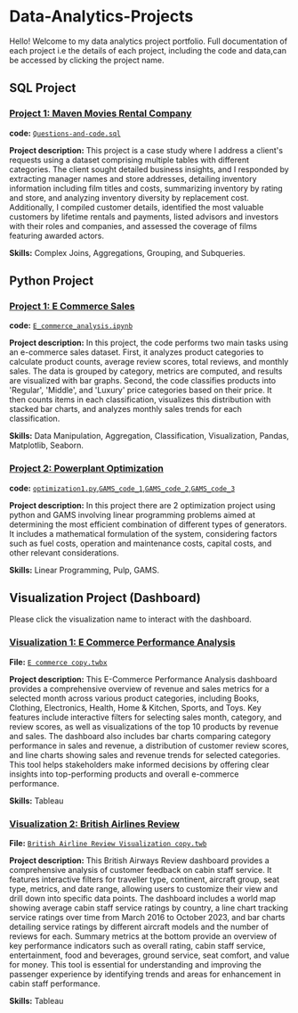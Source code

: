 # Data-Analytics-Projects
Hello! Welcome to my data analytics project portfolio. Full documentation of each project i.e the details of each project, including the code and data,can be accessed by clicking the project name.

## SQL Project
### [Project 1: Maven Movies Rental Company](https://github.com/andidwikiy/Maven-movies-rental-company.git)
**code:** [`Questions-and-code.sql`](https://github.com/andidwikiy/Maven-movies-rental-company/blob/54b71e81e99a6b6e8ac8d56b0237f547ec4fd1eb/Questions-and-code.sql)

**Project description:** This project is a case study where I address a client's requests using a dataset comprising multiple tables with different categories. The client sought detailed business insights, and I responded by extracting manager names and store addresses, detailing inventory information including film titles and costs, summarizing inventory by rating and store, and analyzing inventory diversity by replacement cost. Additionally, I compiled customer details, identified the most valuable customers by lifetime rentals and payments, listed advisors and investors with their roles and companies, and assessed the coverage of films featuring awarded actors.

**Skills:** Complex Joins, Aggregations, Grouping, and Subqueries.

## Python Project
### [Project 1: E Commerce Sales](https://github.com/andidwikiy/E_commerce_sales_analysis.git)
**code:** [`E_commerce_analysis.ipynb`](https://github.com/andidwikiy/E_commerce_sales/blob/c3eea75b6436a9bb040c53a4799cc58bddf4f647/E_commerce_analysis.ipynb)

**Project description:** In this project, the code performs two main tasks using an e-commerce sales dataset. First, it analyzes product categories to calculate product counts, average review scores, total reviews, and monthly sales. The data is grouped by category, metrics are computed, and results are visualized with bar graphs. Second, the code classifies products into 'Regular', 'Middle', and 'Luxury' price categories based on their price. It then counts items in each classification, visualizes this distribution with stacked bar charts, and analyzes monthly sales trends for each classification.

**Skills:** Data Manipulation, Aggregation, Classification, Visualization, Pandas, Matplotlib, Seaborn.

### [Project 2: Powerplant Optimization](https://github.com/andidwikiy/Powerplant-Optimization.git)
**code:** [`optimization1.py`](https://github.com/andidwikiy/Powerplant-Optimization/blob/ede87d9416dea7d05b61aa0eed708b654a19d1e7/Optimization_Problem/optimization1.py),[`GAMS_code_1`](https://github.com/andidwikiy/Powerplant-Optimization/blob/3e9a6fc84a4ecda7ea63db24b45c1643757b71d6/Optimization_Problem_2/ScenarioA.gms),[`GAMS_code_2`](https://github.com/andidwikiy/Powerplant-Optimization/blob/ede87d9416dea7d05b61aa0eed708b654a19d1e7/Optimization_Problem_2/ScenarioB.gms),[`GAMS_code_3`](https://github.com/andidwikiy/Powerplant-Optimization/blob/ede87d9416dea7d05b61aa0eed708b654a19d1e7/Optimization_Problem_2/ScenarioB2.gms)

**Project description:** In this project there are 2 optimization project using python and GAMS involving linear programming problems aimed at determining the most efficient combination of different types of generators. It includes a mathematical formulation of the system, considering factors such as fuel costs, operation and maintenance costs, capital costs, and other relevant considerations.

**Skills:** Linear Programming, Pulp, GAMS.

## Visualization Project (Dashboard)
Please click the visualization name to interact with the dashboard.
### [Visualization 1: E Commerce Performance Analysis](https://public.tableau.com/app/profile/andidwikiy/viz/Ecommerce_17220806572950/Dashboard1)
**File:** [`E commerce copy.twbx`](https://github.com/andidwikiy/Data_Visualization/blob/fa94d92ba8187858def035b6a9c781808a96e668/E%20Commerce%20Tableau/E%20commerce%20copy.twbx)

**Project description:** This E-Commerce Performance Analysis dashboard provides a comprehensive overview of revenue and sales metrics for a selected month across various product categories, including Books, Clothing, Electronics, Health, Home & Kitchen, Sports, and Toys. Key features include interactive filters for selecting sales month, category, and review scores, as well as visualizations of the top 10 products by revenue and sales. The dashboard also includes bar charts comparing category performance in sales and revenue, a distribution of customer review scores, and line charts showing sales and revenue trends for selected categories. This tool helps stakeholders make informed decisions by offering clear insights into top-performing products and overall e-commerce performance.

**Skills:** Tableau

### [Visualization 2: British Airlines Review](https://public.tableau.com/app/profile/andidwikiy/viz/Book1_17218875709950/Dashboard1)
**File:** [`British Airline Review Visualization copy.twb`](https://github.com/andidwikiy/Data_Visualization/blob/fa94d92ba8187858def035b6a9c781808a96e668/British%20Airline%20Tableau/British%20Airline%20Review%20Visualization%20copy.twb)

**Project description:** This British Airways Review dashboard provides a comprehensive analysis of customer feedback on cabin staff service. It features interactive filters for traveller type, continent, aircraft group, seat type, metrics, and date range, allowing users to customize their view and drill down into specific data points. The dashboard includes a world map showing average cabin staff service ratings by country, a line chart tracking service ratings over time from March 2016 to October 2023, and bar charts detailing service ratings by different aircraft models and the number of reviews for each. Summary metrics at the bottom provide an overview of key performance indicators such as overall rating, cabin staff service, entertainment, food and beverages, ground service, seat comfort, and value for money. This tool is essential for understanding and improving the passenger experience by identifying trends and areas for enhancement in cabin staff performance.

**Skills:** Tableau
